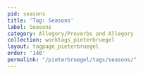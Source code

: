 ```yaml
---
pid: seasons
title: 'Tag: Seasons'
label: Seasons
category: Allegory/Proverbs and Allegory
collection: worktags_pieterbruegel
layout: tagpage_pieterbruegel
order: '140'
permalink: "/pieterbruegel/tags/seasons/"
---
```


